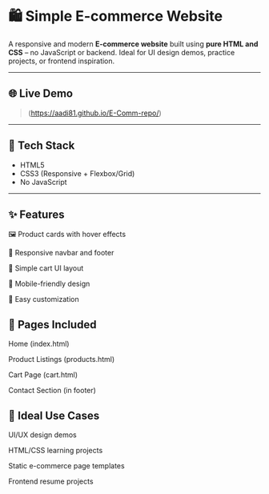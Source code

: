 # 🛍️ Simple E-commerce Website

A responsive and modern **E-commerce website** built using **pure HTML and CSS** – no JavaScript or backend. Ideal for UI design demos, practice projects, or frontend inspiration.

---


## 🌐 Live Demo

> (https://aadi81.github.io/E-Comm-repo/)

---

## 🧰 Tech Stack

- HTML5  
- CSS3 (Responsive + Flexbox/Grid)  
- No JavaScript

---

## ✨ Features
🖼️ Product cards with hover effects

🧭 Responsive navbar and footer

🛒 Simple cart UI layout

📱 Mobile-friendly design

🎨 Easy customization

## 📌 Pages Included
Home (index.html)

Product Listings (products.html)

Cart Page (cart.html)

Contact Section (in footer)

## 🎯 Ideal Use Cases
UI/UX design demos

HTML/CSS learning projects

Static e-commerce page templates

Frontend resume projects


